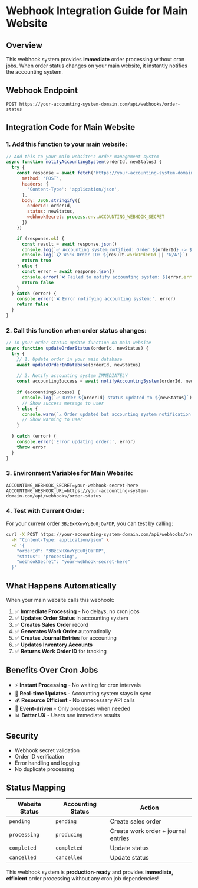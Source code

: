# Webhook Integration Guide for Main Website

## Overview
This webhook system provides **immediate** order processing without cron jobs. When order status changes on your main website, it instantly notifies the accounting system.

## Webhook Endpoint
```
POST https://your-accounting-system-domain.com/api/webhooks/order-status
```

## Integration Code for Main Website

### 1. Add this function to your main website:

```javascript
// Add this to your main website's order management system
async function notifyAccountingSystem(orderId, newStatus) {
  try {
    const response = await fetch('https://your-accounting-system-domain.com/api/webhooks/order-status', {
      method: 'POST',
      headers: {
        'Content-Type': 'application/json',
      },
      body: JSON.stringify({
        orderId: orderId,
        status: newStatus,
        webhookSecret: process.env.ACCOUNTING_WEBHOOK_SECRET
      })
    })

    if (response.ok) {
      const result = await response.json()
      console.log(`✅ Accounting system notified: Order ${orderId} -> ${newStatus}`)
      console.log(`📋 Work Order ID: ${result.workOrderId || 'N/A'}`)
      return true
    } else {
      const error = await response.json()
      console.error(`❌ Failed to notify accounting system: ${error.error}`)
      return false
    }
  } catch (error) {
    console.error('❌ Error notifying accounting system:', error)
    return false
  }
}
```

### 2. Call this function when order status changes:

```javascript
// In your order status update function on main website
async function updateOrderStatus(orderId, newStatus) {
  try {
    // 1. Update order in your main database
    await updateOrderInDatabase(orderId, newStatus)
    
    // 2. Notify accounting system IMMEDIATELY
    const accountingSuccess = await notifyAccountingSystem(orderId, newStatus)
    
    if (accountingSuccess) {
      console.log(`✅ Order ${orderId} status updated to ${newStatus}`)
      // Show success message to user
    } else {
      console.warn(`⚠️ Order updated but accounting system notification failed`)
      // Show warning to user
    }
    
  } catch (error) {
    console.error('Error updating order:', error)
    throw error
  }
}
```

### 3. Environment Variables for Main Website:

```env
ACCOUNTING_WEBHOOK_SECRET=your-webhook-secret-here
ACCOUNTING_WEBHOOK_URL=https://your-accounting-system-domain.com/api/webhooks/order-status
```

### 4. Test with Current Order:

For your current order `3BzExHXnvYpEu0jOaFDP`, you can test by calling:

```bash
curl -X POST https://your-accounting-system-domain.com/api/webhooks/order-status \
  -H "Content-Type: application/json" \
  -d '{
    "orderId": "3BzExHXnvYpEu0jOaFDP",
    "status": "processing",
    "webhookSecret": "your-webhook-secret-here"
  }'
```

## What Happens Automatically

When your main website calls this webhook:

1. ✅ **Immediate Processing** - No delays, no cron jobs
2. ✅ **Updates Order Status** in accounting system
3. ✅ **Creates Sales Order** record
4. ✅ **Generates Work Order** automatically
5. ✅ **Creates Journal Entries** for accounting
6. ✅ **Updates Inventory Accounts**
7. ✅ **Returns Work Order ID** for tracking

## Benefits Over Cron Jobs

- ⚡ **Instant Processing** - No waiting for cron intervals
- 🔄 **Real-time Updates** - Accounting system stays in sync
- 💰 **Resource Efficient** - No unnecessary API calls
- 🎯 **Event-driven** - Only processes when needed
- 📊 **Better UX** - Users see immediate results

## Security

- Webhook secret validation
- Order ID verification
- Error handling and logging
- No duplicate processing

## Status Mapping

| Website Status | Accounting Status | Action |
|----------------|-------------------|---------|
| `pending` | `pending` | Create sales order |
| `processing` | `producing` | Create work order + journal entries |
| `completed` | `completed` | Update status |
| `cancelled` | `cancelled` | Update status |

This webhook system is **production-ready** and provides **immediate, efficient** order processing without any cron job dependencies!
